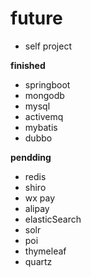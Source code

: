 # future
- self project

**finished**
  - springboot 
  - mongodb 
  - mysql 
  - activemq 
  - mybatis 
  - dubbo
  
**pendding**
  - redis 
  - shiro
  - wx pay
  - alipay
  - elasticSearch
  - solr
  - poi
  - thymeleaf
  - quartz
  


